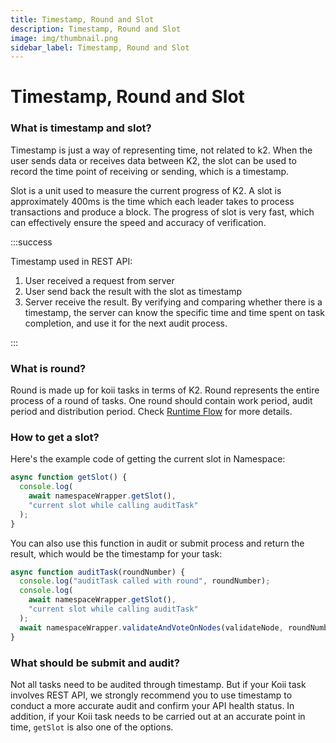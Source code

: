 ```yaml
---
title: Timestamp, Round and Slot
description: Timestamp, Round and Slot
image: img/thumbnail.png
sidebar_label: Timestamp, Round and Slot
---
```


# Timestamp, Round and Slot

### What is timestamp and slot?

Timestamp is just a way of representing time, not related to k2. When the user sends data or receives data between K2, the slot can be used to record the time point of receiving or sending, which is a timestamp.

Slot is a unit used to measure the current progress of K2. A slot is approximately 400ms is the time which each leader takes to process transactions and produce a block. The progress of slot is very fast, which can effectively ensure the speed and accuracy of verification.

:::success

Timestamp used in REST API:

1. User received a request from server
2. User send back the result with the slot as timestamp
3. Server receive the result. By verifying and comparing whether there is a timestamp, the server can know the specific time and time spent on task completion, and use it for the next audit process.

:::

### What is round?

Round is made up for koii tasks in terms of K2. Round represents the entire process of a round of tasks. One round should contain work period, audit period and distribution period. Check [Runtime Flow](../../what-are-tasks/gradual-consensus) for more details.

### How to get a slot?

Here's the example code of getting the current slot in Namespace:

```javascript
async function getSlot() {
  console.log(
    await namespaceWrapper.getSlot(),
    "current slot while calling auditTask"
  );
}
```

You can also use this function in audit or submit process and return the result, which would be the timestamp for your task:

```javascript
async function auditTask(roundNumber) {
  console.log("auditTask called with round", roundNumber);
  console.log(
    await namespaceWrapper.getSlot(),
    "current slot while calling auditTask"
  );
  await namespaceWrapper.validateAndVoteOnNodes(validateNode, roundNumber);
}
```

### What should be submit and audit?

Not all tasks need to be audited through timestamp. But if your Koii task involves REST API, we strongly recommend you to use timestamp to conduct a more accurate audit and confirm your API health status. In addition, if your Koii task needs to be carried out at an accurate point in time, `getSlot` is also one of the options.
